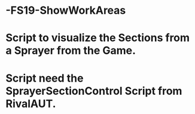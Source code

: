 # -FS19-ShowWorkAreas
# Script to visualize the Sections from a Sprayer from the Game.
# Script need the SprayerSectionControl Script from RivalAUT.
